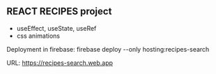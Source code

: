 ## REACT RECIPES project

- useEffect, useState, useRef
- css animations

Deployment in firebase: firebase deploy --only hosting:recipes-search

URL: https://recipes-search.web.app